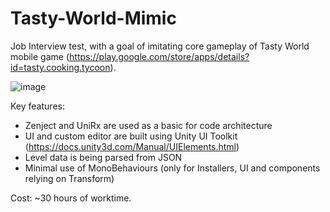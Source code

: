 # Tasty-World-Mimic
Job Interview test, with a goal of imitating core gameplay of Tasty World mobile game (https://play.google.com/store/apps/details?id=tasty.cooking.tycoon).

![image](https://user-images.githubusercontent.com/34910462/172442760-8bd98bdd-80d7-4b1a-a235-a274d9f79bc0.png)

Key features:
- Zenject and UniRx are used as a basic for code architecture
- UI and custom editor are built using Unity UI Toolkit (https://docs.unity3d.com/Manual/UIElements.html)
- Level data is being parsed from JSON
- Minimal use of MonoBehaviours (only for Installers, UI and components relying on Transform)

Cost: ~30 hours of worktime.
